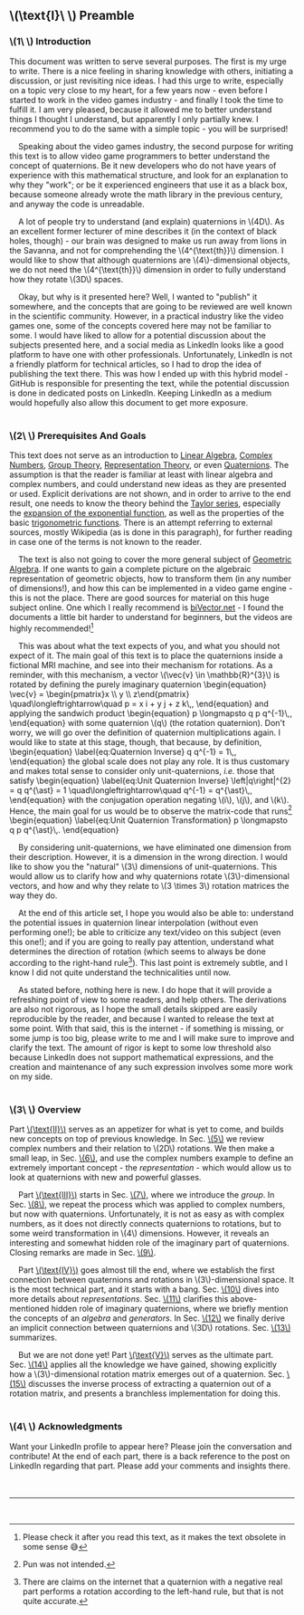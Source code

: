 <script src="load-mathjax.js" async></script>

## \\(\\text{I}\\ \\) Preamble

### \\(1\\ \\) Introduction
<div style="display:none">\(\setSection{1}\)</div>

This document was written to serve several purposes. The first is my urge to write. There is a nice feeling in sharing knowledge with others, initiating a discussion, or just revisiting nice ideas. I had this urge to write, especially on a topic very close to my heart, for a few years now - even before I started to work in the video games industry - and finally I took the time to fulfill it. I am very pleased, because it allowed me to better understand things I thought I understand, but apparently I only partially knew. I recommend you to do the same with a simple topic - you will be surprised!

&nbsp;&nbsp;&nbsp;&nbsp;Speaking about the video games industry, the second purpose for writing this text is to allow video game programmers to better understand the concept of quaternions. Be it new developers who do not have years of experience with this mathematical structure, and look for an explanation to why they "work"; or be it experienced engineers that use it as a black box, because someone already wrote the math library in the previous century, and anyway the code is unreadable.

&nbsp;&nbsp;&nbsp;&nbsp;A lot of people try to understand (and explain) quaternions in \\(4D\\). As an excellent former lecturer of mine describes it (in the context of black holes, though) - our brain was designed to make us run away from lions in the Savanna, and not for comprehending the \\(4^{\\text{th}}\\) dimension. I would like to show that although quaternions are \\(4\\)-dimensional objects, we do not need the \\(4^{\\text{th}}\\) dimension in order to fully understand how they rotate \\(3D\\) spaces.

&nbsp;&nbsp;&nbsp;&nbsp;Okay, but why is it presented here? Well, I wanted to "publish" it somewhere, and the concepts that are going to be reviewed are well known in the scientific community. However, in a practical industry like the video games one, some of the concepts covered here may not be familiar to some. I would have liked to allow for a potential discussion about the subjects presented here, and a social media as LinkedIn looks like a good platform to have one with other professionals. Unfortunately, LinkedIn is not a friendly platform for technical articles, so I had to drop the idea of publishing the text there. This was how I ended up with this hybrid model - GitHub is responsible for presenting the text, while the potential discussion is done in dedicated posts on LinkedIn. Keeping LinkedIn as a medium would hopefully also allow this document to get more exposure.
<br><br>

### \\(2\\ \\) Prerequisites And Goals
<div style="display:none">\(\setSection{2}\)</div>

This text does not serve as an introduction to [Linear Algebra](https://en.wikipedia.org/wiki/Linear_algebra), [Complex Numbers](https://en.wikipedia.org/wiki/Complex_number), [Group Theory](https://en.wikipedia.org/wiki/Group_theory), [Representation Theory](https://en.wikipedia.org/wiki/Representation_theory), or even [Quaternions](https://en.wikipedia.org/wiki/Quaternion). The assumption is that the reader is familiar at least with linear algebra and complex numbers, and could understand new ideas as they are presented or used. Explicit derivations are not shown, and in order to arrive to the end result, one needs to know the theory behind the [Taylor series](https://en.wikipedia.org/wiki/Taylor_series), especially the [expansion of the exponential function](https://en.wikipedia.org/wiki/Exponential_function#Formal_definition), as well as the properties of the basic [trigonometric functions](https://en.wikipedia.org/wiki/Trigonometric_functions). There is an attempt referring to external sources, mostly Wikipedia (as is done in this paragraph), for further reading in case one of the terms is not known to the reader.

&nbsp;&nbsp;&nbsp;&nbsp;The text is also not going to cover the more general subject of [Geometric Algebra](https://en.wikipedia.org/wiki/Geometric_algebra). If one wants to gain a complete picture on the algebraic representation of geometric objects, how to transform them (in any number of dimensions!), and how this can be implemented in a video game engine - this is not the place. There are good sources for material on this huge subject online. One which I really recommend is [biVector.net](https://bivector.net/) - I found the documents a little bit harder to understand for beginners, but the videos are highly recommended![^1]

&nbsp;&nbsp;&nbsp;&nbsp;This was about what the text expects of you, and what you should not expect of it. The main goal of this text is to place the quaternions inside a fictional MRI machine, and see into their mechanism for rotations. As a reminder, with this mechanism, a vector \\(\\vec{v} \\in \\mathbb{R}^{3}\\) is rotated by defining the purely imaginary quaternion
\\begin{equation}
	\\vec{v} = \\begin{pmatrix}x \\\\ y \\\\ z\\end{pmatrix} \\quad\\longleftrightarrow\\quad p = x i + y j + z k\\,,
\\end{equation}
and applying the sandwich product
\\begin{equation}
	p \\longmapsto q p q^{-1}\\,,
\\end{equation}
with some quaternion \\(q\\) (the rotation quaternion). Don't worry, we will go over the definition of quaternion multiplications again. I would like to state at this stage, though, that because, by definition,
\\begin{equation}
	\\label{eq:Quaternion Inverse}
	q q^{-1} = 1\\,,
\\end{equation}
the global scale does not play any role. It is thus customary and makes total sense to consider only unit-quaternions, *i.e.* those that satisfy
\\begin{equation}
	\\label{eq:Unit Quaternion Inverse}
	\\left|q\\right|^{2} = q q^{\\ast} = 1 \\quad\\longleftrightarrow\\quad q^{-1} = q^{\\ast}\\,,
\\end{equation}
with the conjugation operation negating \\(i\\), \\(j\\), and \\(k\\). Hence, the main goal for us would be to observe the matrix-code that runs[^2]
\\begin{equation}
	\\label{eq:Unit Quaternion Transformation}
	p \\longmapsto q p q^{\\ast}\\,.
\\end{equation}

&nbsp;&nbsp;&nbsp;&nbsp;By considering unit-quaternions, we have eliminated one dimension from their description. However, it is a dimension in the wrong direction. I would like to show you the "natural" \\(3\\) dimensions of unit-quaternions. This would allow us to clarify how and why quaternions rotate \\(3\\)-dimensional vectors, and how and why they relate to \\(3 \\times 3\\) rotation matrices the way they do.

&nbsp;&nbsp;&nbsp;&nbsp;At the end of this article set, I hope you would also be able to: understand the potential issues in quaternion linear interpolation (without even performing one!); be able to criticize any text/video on this subject (even this one!); and if you are going to really pay attention, understand what determines the direction of rotation (which seems to always be done according to the right-hand rule[^3]). This last point is extremely subtle, and I know I did not quite understand the technicalities until now.

&nbsp;&nbsp;&nbsp;&nbsp;As stated before, nothing here is new. I do hope that it will provide a refreshing point of view to some readers, and help others. The derivations are also not rigorous, as I hope the small details skipped are easily reproducible by the reader, and because I wanted to release the text at some point. With that said, this is the internet - if something is missing, or some jump is too big, please write to me and I will make sure to improve and clarify the text. The amount of rigor is kept to some low threshold also because LinkedIn does not support mathematical expressions, and the creation and maintenance of any such expression involves some more work on my side.
<br><br>

### \\(3\\ \\) Overview
<div style="display:none">\(\setSection{3}\)</div>

Part&nbsp;[\\(\\text{II}\\)](https://07U.github.io/skills-github-pages/Intuition) serves as an appetizer for what is yet to come, and builds new concepts on top of previous knowledge. In Sec.&nbsp;[\\(5\\)](https://07U.github.io/skills-github-pages/Intuition#5--rotations-with-complex-numbers) we review complex numbers and their relation to \\(2D\\) rotations. We then make a small leap, in Sec.&nbsp;[\\(6\\)](https://07U.github.io/skills-github-pages/Intuition#6--a-glimpse-into-the-future), and use the complex numbers example to define an extremely important concept - the *representation* - which would allow us to look at quaternions with new and powerful glasses.

&nbsp;&nbsp;&nbsp;&nbsp;Part&nbsp;[\\(\\text{III}\\)](https://07U.github.io/skills-github-pages/EstablishingBasicConcepts) starts in Sec.&nbsp;[\\(7\\)](https://07U.github.io/skills-github-pages/EstablishingBasicConcepts#7--groups), where we introduce the *group*. In Sec.&nbsp;[\\(8\\)](https://07U.github.io/skills-github-pages/EstablishingBasicConcepts#8--fun-with-quaternions), we repeat the process which was applied to complex numbers, but now with quaternions. Unfortunately, it is not as easy as with complex numbers, as it does not directly connects quaternions to rotations, but to some weird transformation in \\(4\\) dimensions. However, it reveals an interesting and somewhat hidden role of the imaginary part of quaternions. Closing remarks are made in Sec.&nbsp;[\\(9\\)](https://07U.github.io/skills-github-pages/EstablishingBasicConcepts#9--closing-remarks).

&nbsp;&nbsp;&nbsp;&nbsp;Part&nbsp;[\\(\\text{IV}\\)](https://07U.github.io/skills-github-pages/TheConnectionTo3DRotations) goes almost till the end, where we establish the first connection between quaternions and rotations in \\(3\\)-dimensional space. It is the most technical part, and it starts with a bang. Sec.&nbsp;[\\(10\\)](https://07U.github.io/skills-github-pages/TheConnectionTo3DRotations#10--representations) dives into more details about *representations*. Sec.&nbsp;[\\(11\\)](https://07U.github.io/skills-github-pages/TheConnectionTo3DRotations#11--the-suleft2right-algebra-and-generators) clarifies this above-mentioned hidden role of imaginary quaternions, where we briefly mention the concepts of an *algebra* and *generators*. In Sec.&nbsp;[\\(12\\)](https://07U.github.io/skills-github-pages/TheConnectionTo3DRotations#12--the-connection-between-suleft2right-and-soleft3right) we finally derive an implicit connection between quaternions and \\(3D\\) rotations. Sec.&nbsp;[\\(13\\)](https://07U.github.io/skills-github-pages/TheConnectionTo3DRotations#13--summary) summarizes.

&nbsp;&nbsp;&nbsp;&nbsp;But we are not done yet! Part&nbsp;[\\(\\text{V}\\)](https://07U.github.io/skills-github-pages/OnTheAdjointRepresentation) serves as the ultimate part. Sec.&nbsp;[\\(14\\)](https://07U.github.io/skills-github-pages/OnTheAdjointRepresentation#14--deriving-the-explicit-rotation-matrix-form) applies all the knowledge we have gained, showing explicitly how a \\(3\\)-dimensional rotation matrix emerges out of a quaternion. Sec.&nbsp;[\\(15\\)](https://07U.github.io/skills-github-pages/OnTheAdjointRepresentation#15--a-branchless-matrix-to-quaternion-translation) discusses the inverse process of extracting a quaternion out of a rotation matrix, and presents a branchless implementation for doing this.
<br><br>

### \\(4\\ \\) Acknowledgments
<div style="display:none">\(\setSection{4}\)</div>

Want your LinkedIn profile to appear here? Please join the conversation and contribute! At the end of each part, there is a back reference to the post on LinkedIn regarding that part. Please add your comments and insights there.
<br><br><br>

---
<br>

[^1]: Please check it after you read this text, as it makes the text obsolete in some sense 😅
[^2]: Pun was not intended.
[^3]: There are claims on the internet that a quaternion with a negative real part performs a rotation according to the left-hand rule, but that is not quite accurate.
